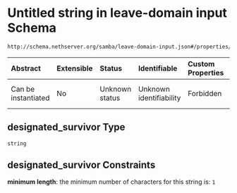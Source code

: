 # Untitled string in leave-domain input Schema

```txt
http://schema.nethserver.org/samba/leave-domain-input.json#/properties/designated_survivor
```



| Abstract            | Extensible | Status         | Identifiable            | Custom Properties | Additional Properties | Access Restrictions | Defined In                                                                        |
| :------------------ | :--------- | :------------- | :---------------------- | :---------------- | :-------------------- | :------------------ | :-------------------------------------------------------------------------------- |
| Can be instantiated | No         | Unknown status | Unknown identifiability | Forbidden         | Allowed               | none                | [leave-domain-input.json\*](samba/leave-domain-input.json "open original schema") |

## designated\_survivor Type

`string`

## designated\_survivor Constraints

**minimum length**: the minimum number of characters for this string is: `1`
